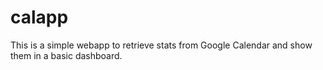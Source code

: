 # calapp

This is a simple webapp to retrieve stats from Google Calendar and show them in a basic dashboard.
